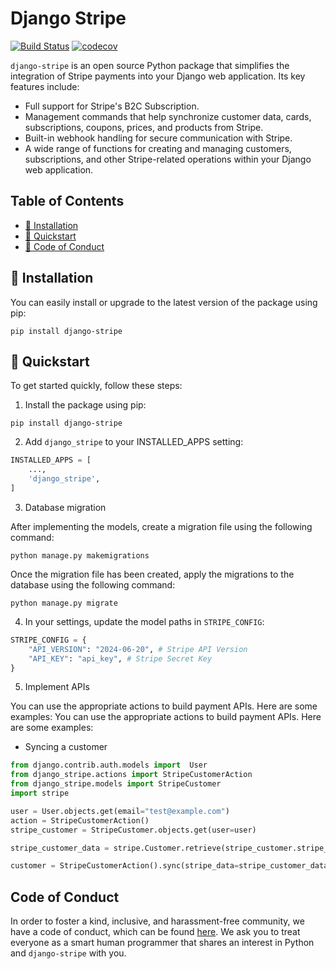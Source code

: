# Django Stripe

[![Build Status](https://github.com/purnendukar/django-stripe/actions/workflows/django-package.yml/badge.svg)](https://github.com/purnendukar/django-stripe/actions/workflows/django-package.yml)
[![codecov](https://codecov.io/github/purnendukar/django-stripe/graph/badge.svg?token=DCKZTJ86YG)](https://codecov.io/github/purnendukar/django-stripe)

`django-stripe` is an open source Python package that simplifies the integration of Stripe payments into your Django web application. Its key features include:

- Full support for Stripe's B2C Subscription.
- Management commands that help synchronize customer data, cards, subscriptions, coupons, prices, and products from Stripe.
- Built-in webhook handling for secure communication with Stripe.
- A wide range of functions for creating and managing customers, subscriptions, and other Stripe-related operations within your Django web application.

## Table of Contents

- [💾 Installation](#-installation)
- [🚀 Quickstart](#-quickstart)
- [📜 Code of Conduct](#code-of-conduct)

## 💾 Installation

You can easily install or upgrade to the latest version of the package using pip:

```
pip install django-stripe
```

## 🚀 Quickstart

To get started quickly, follow these steps:

1. Install the package using pip:

```commandline
pip install django-stripe
```

2. Add `django_stripe` to your INSTALLED_APPS setting:

```python
INSTALLED_APPS = [
    ...,
    'django_stripe',
]
```

3. Database migration

After implementing the models, create a migration file using the following command:

```
python manage.py makemigrations
```

Once the migration file has been created, apply the migrations to the database using the following command:

```
python manage.py migrate
```

4. In your settings, update the model paths in `STRIPE_CONFIG`:

```python
STRIPE_CONFIG = {
    "API_VERSION": "2024-06-20", # Stripe API Version
    "API_KEY": "api_key", # Stripe Secret Key
}
```

5. Implement APIs

You can use the appropriate actions to build payment APIs. Here are some examples:
You can use the appropriate actions to build payment APIs. Here are some examples:

- Syncing a customer

```python
from django.contrib.auth.models import  User
from django_stripe.actions import StripeCustomerAction
from django_stripe.models import StripeCustomer
import stripe

user = User.objects.get(email="test@example.com")
action = StripeCustomerAction()
stripe_customer = StripeCustomer.objects.get(user=user)

stripe_customer_data = stripe.Customer.retrieve(stripe_customer.stripe_id)

customer = StripeCustomerAction().sync(stripe_data=stripe_customer_data)
```

## Code of Conduct

In order to foster a kind, inclusive, and harassment-free community, we have a code of conduct, which can be found [here](CODE_OF_CONDUCT.md). We ask you to treat everyone as a smart human programmer that shares an interest in Python and `django-stripe` with you.
